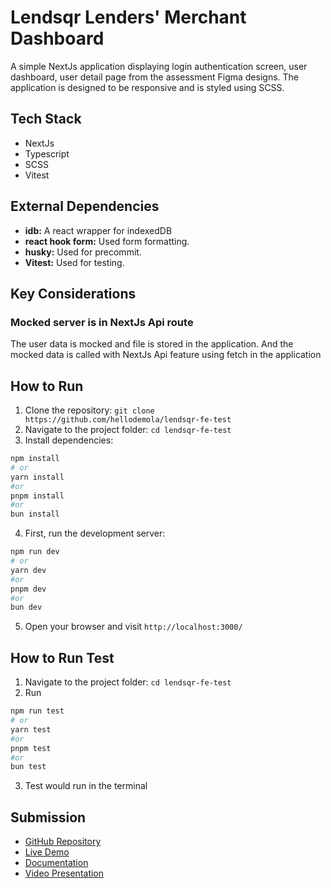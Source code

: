 # Lendsqr Lenders' Merchant Dashboard

A simple NextJs application displaying login authentication screen, user dashboard, user detail page from the assessment Figma designs. The application is designed to be responsive and is styled using SCSS.

## Tech Stack

- NextJs
- Typescript
- SCSS
- Vitest

## External Dependencies

- **idb:** A react wrapper for indexedDB 
- **react hook form:** Used form formatting.
- **husky:** Used for precommit.
- **Vitest:** Used for testing.

## Key Considerations

### Mocked server is in NextJs Api route
The user data is mocked and file is stored in the application. And the mocked data is called with NextJs Api feature using fetch in the application


## How to Run

1. Clone the repository: `git clone https://github.com/hellodemola/lendsqr-fe-test`
2. Navigate to the project folder: `cd lendsqr-fe-test`
3. Install dependencies: 

```bash 
npm install
# or
yarn install
#or
pnpm install
#or
bun install
```
4. First, run the development server:

```bash 
npm run dev
# or
yarn dev
#or
pnpm dev
#or
bun dev
```
5. Open your browser and visit `http://localhost:3000/`

## How to Run Test
1. Navigate to the project folder: `cd lendsqr-fe-test` 
2. Run 

```bash 
npm run test
# or
yarn test
#or
pnpm test
#or
bun test
```

3. Test would run in the terminal

## Submission

- [GitHub Repository](https://github.com/hellodemola/lendsqr-fe-test)
- [Live Demo](https://ademola-onasoga-lendsqr-fe-test.vercel.app/)
- [Documentation]('https://docs.google.com/document/d/1b1SdG38LazsFT0nIZvtRsmy81dIhjebn60XvevE1Lm4/edit?addon_store&tab=t.0')
- [Video Presentation]('/')